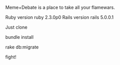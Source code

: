 Meme+Debate is a place to take all your flamewars.


Ruby version
  ruby 2.3.0p0
Rails version
  rails 5.0.0.1

Just clone

bundle install

rake db:migrate

fight!
